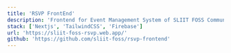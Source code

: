 ```yaml
---
title: 'RSVP FrontEnd'
description: 'Frontend for Event Management System of SLIIT FOSS Community built with Nextjs, TailwindCSS and hosted at Firebase'
stack: ['Nextjs', 'TailwindCSS', 'Firebase']
url: 'https://sliit-foss-rsvp.web.app/'
github: 'https://github.com/sliit-foss/rsvp-frontend'
---
```


